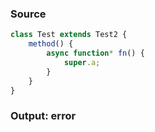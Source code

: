 ### Source
```js
class Test extends Test2 {
    method() {
        async function* fn() {
            super.a;
        }
    }
}
```

### Output: error
